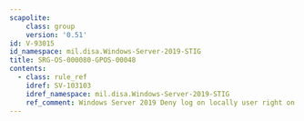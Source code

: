 ```yaml
---
scapolite:
    class: group
    version: '0.51'
id: V-93015
id_namespace: mil.disa.Windows-Server-2019-STIG
title: SRG-OS-000080-GPOS-00048
contents:
  - class: rule_ref
    idref: SV-103103
    idref_namespace: mil.disa.Windows-Server-2019-STIG
    ref_comment: Windows Server 2019 Deny log on locally user right on domai ...
---
```


